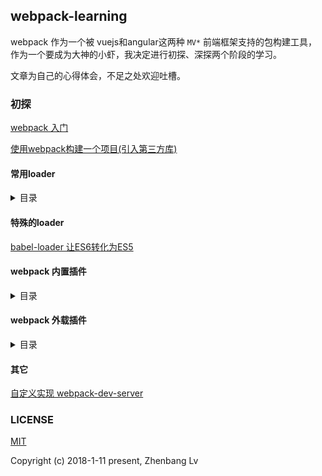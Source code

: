 ## webpack-learning

webpack 作为一个被 vuejs和angular这两种 `MV*` 前端框架支持的包构建工具，作为一个要成为大神的小虾，我决定进行初探、深探两个阶段的学习。

文章为自己的心得体会，不足之处欢迎吐槽。

### 初探

[webpack 入门](https://github.com/lvzhenbang/webpack-learning/blob/master/doc/first/index.md)

[使用webpack构建一个项目(引入第三方库)](https://github.com/lvzhenbang/webpack-learning/tree/master/doc/first.md)

#### 常用loader

<details>
<summary>目录</summary>

[css-loader & style-loader 的联系与区别](https://github.com/lvzhenbang/webpack-learning/tree/master/doc/first/css-style-loader.md)

[其它常见处理css扩展语言的loader](https://github.com/lvzhenbang/webpack-learning/tree/master/doc/first/css-extend.md)

[postcss一个处理css模块的插件平台](https://github.com/lvzhenbang/webpack-learning/tree/master/doc/first/postcss.md)

[处理图片，字体等资源所需要的loader](https://github.com/lvzhenbang/webpack-learning/tree/master/doc/first/ohter-file-loader.md)

</details>

#### 特殊的loader

[babel-loader 让ES6转化为ES5](https://github.com/lvzhenbang/webpack-learning/tree/master/doc/first/babel-loader.md)

#### webpack 内置插件

<details>
<summary>目录</summary>

[CommonsChunkPlugin](https://github.com/lvzhenbang/webpack-learning/tree/master/doc/first/commonschunkplugin.md) // 提取共享的通用模块

[UglifyjsWebpackPlugin]() // 

[DllPlugin](https://github.com/lvzhenbang/webpack-learning/tree/master/doc/first/dllplugin&dllreferenceplugin.md) // 减少打包构建的时间

[ProvidePlugin](https://github.com/lvzhenbang/webpack-learning/tree/master/doc/first/provideplugin.md) // 不必通过import/require使用模块

</details>

#### webpack 外载插件

<details>
<summary>目录</summary>

[HotModuleRepalcementPlugin](https://github.com/lvzhenbang/webpack-learning/tree/master/doc/first/hmrplugin.md) // 启用热交换

[HtmlWebapckPlugin](https://github.com/lvzhenbang/webpack-learning/tree/master/doc/first/htmlwebpackplugin.md) // 创建简单的HTML，用于服务器的访问

[ExtractTextWebpackPlugin](https://github.com/lvzhenbang/webpack-learning/tree/master/doc/first/postcss.md) // 从打包后的js中分理处css到单独的文件

</details>

#### 其它

[自定义实现 webpack-dev-server ](https://github.com/lvzhenbang/webpack-learning/tree/master/doc/first/custom-HMR.md)

### LICENSE

[MIT](https://opensource.org/licenses/MIT)

Copyright (c) 2018-1-11 present, Zhenbang Lv